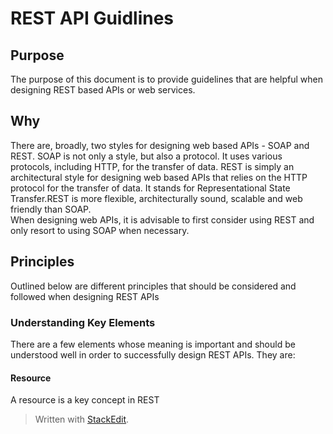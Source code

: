 
# REST API Guidlines

## Purpose
The purpose of this document is to provide guidelines that are helpful when designing REST based APIs or web services. 

## Why
There are, broadly, two styles for designing web based APIs - SOAP and REST. 
SOAP is not only a style, but also a protocol. It uses various protocols, including HTTP, for the transfer of data. 
REST is simply an architectural style for designing web based APIs that relies on the HTTP protocol for the transfer of data. It stands for Representational State Transfer.REST is more flexible, architecturally sound, scalable and web friendly than SOAP.  
When designing web APIs, it is advisable to first consider using REST and only resort to using SOAP when necessary. 

## Principles
Outlined below are different principles that should be considered and followed when designing REST APIs

### Understanding Key Elements
There are a few elements whose meaning is important and should be understood well in order to successfully design REST APIs. They are:

#### Resource
A resource is a key concept in REST

> Written with [StackEdit](https://stackedit.io/).
<!--stackedit_data:
eyJoaXN0b3J5IjpbMTk2MDcyNzAwNCwxMTU3MzUxNTAyXX0=
-->
